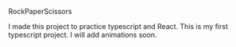 RockPaperScissors

I made this project to practice typescript and React. 
This is my first typescript project. I will add animations soon.

